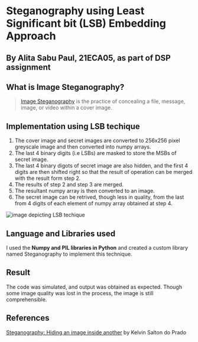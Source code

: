 # Steganography using Least Significant bit (LSB) Embedding Approach
## By Alita Sabu Paul, 21ECA05, as part of DSP assignment 
## What is Image Steganography?
> [Image Steganography](https://towardsdatascience.com/steganography-hiding-an-image-inside-another-77ca66b2acb1) is the practice of concealing a file, message, image, or video within a cover image.
## Implementation using LSB techique
1. The cover image and secret images are converted to 256x256 pixel greyscale image and then converted into numpy arrays.
2. The last 4 binary digits (i.e LSBs) are masked to store the MSBs of secret image.
3. The last 4 binary digots of secret image are also hidden, and the first 4 digits are then shifted right so that the result of operation can be merged with the result form step 2.
4. The results of step 2 and step 3 are merged.
5. The resultant numpy array is then converted to an image.
6. The secret image can be retrived, though less in quality, from the last from 4 digits of each element of numpy array obtained at step 4.
   
![image depicting LSB techique](https://camo.githubusercontent.com/0dbb8ce754678cc1999c1792258eeeae18c434ec9fedd44b26d0ae9d79984c24/68747470733a2f2f63646e2d696d616765732d312e6d656469756d2e636f6d2f6d61782f323030302f312a6b704461306a74366674536365346234445141324d512e706e67)
## Language and Libraries used
I used the **Numpy and PIL libraries in Python** and created a custom library named Steganography to implement this technique.
## Result
The code was simulated, and output was obtained as expected. Though some image quality was lost in the process, the image is still comprehensible.
## References
[Steganography: Hiding an image inside another](https://towardsdatascience.com/steganography-hiding-an-image-inside-another-77ca66b2acb1) by Kelvin Salton do Prado

